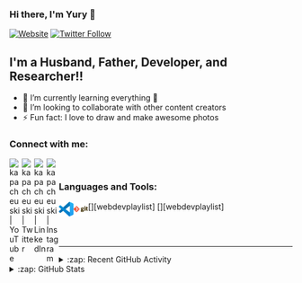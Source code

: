 
### Hi there, I'm Yury 👋

[![Website](https://img.shields.io/website?label=uavlas.com&style=for-the-badge&url=https%3A%2F%2Fuavlas.com)](https://uavlas.com)
[![Twitter Follow](https://img.shields.io/twitter/follow/kapacheuski?color=1DA1F2&logo=twitter&style=for-the-badge)](https://twitter.com/intent/follow?original_referer=https%3A%2F%2Fgithub.com%2kapacheuski&screen_name=kapacheuski)

## I'm a Husband, Father, Developer, and Researcher!!

- 🌱 I’m currently learning everything 🤣
- 👯 I’m looking to collaborate with other content creators
- ⚡ Fun fact: I love to draw and make awesome photos



### Connect with me:

[<img align="left" alt="kapacheuski | YouTube" width="22px" src="https://cdn.jsdelivr.net/npm/simple-icons@v3/icons/youtube.svg" />][youtube]
[<img align="left" alt="kapacheuski | Twitter" width="22px" src="https://cdn.jsdelivr.net/npm/simple-icons@v3/icons/twitter.svg" />][twitter]
[<img align="left" alt="kapacheuski | LinkedIn" width="22px" src="https://cdn.jsdelivr.net/npm/simple-icons@v3/icons/linkedin.svg" />][linkedin]
[<img align="left" alt="kapacheuski | Instagram" width="22px" src="https://cdn.jsdelivr.net/npm/simple-icons@v3/icons/instagram.svg" />][instagram]

<br />

### Languages and Tools:

[<img align="left" alt="Visual Studio Code" width="26px" src="https://raw.githubusercontent.com/github/explore/80688e429a7d4ef2fca1e82350fe8e3517d3494d/topics/visual-studio-code/visual-studio-code.png" />][webdevplaylist]
[<img align="left" alt="Git" width="26px" src="https://raw.githubusercontent.com/github/explore/80688e429a7d4ef2fca1e82350fe8e3517d3494d/topics/git/git.png" />][webdevplaylist]


<br />
<br />

---

<details>
  <summary>:zap: Recent GitHub Activity</summary>
  
<!--START_SECTION:activity-->
<!--END_SECTION:activity-->

</details>

<details>
  <summary>:zap: GitHub Stats</summary>

  <img align="left" alt="Kapacheuski's GitHub Stats" src="https://github-readme-stats.kapacheuski.vercel.app/api?username=kapacheuski&show_icons=true&hide_border=true" />

</details>

[website]: https://uavlas.com
[twitter]: https://twitter.com/kapacheuski
[youtube]: https://youtube.com/kapacheuski
[instagram]: https://instagram.com/kapacheuski
[linkedin]: https://linkedin.com/in/kapacheuski
